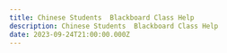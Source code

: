 ```yaml
---
title: Chinese Students  Blackboard Class Help
description: Chinese Students  Blackboard Class Help
date: 2023-09-24T21:00:00.000Z
---
```


